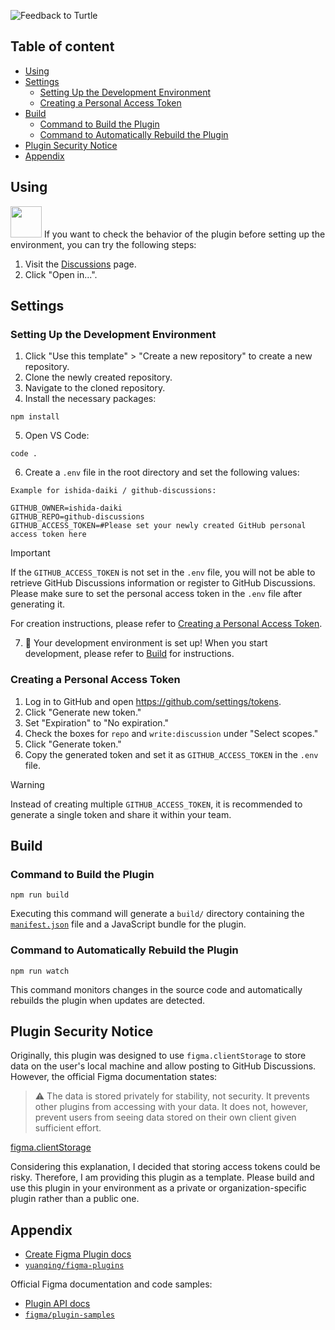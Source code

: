 ![Feedback to Turtle](https://github.com/ishida-daiki/github-discussions/blob/main/_resources/Thumbnail.png)

## Table of content
- [Using](#using)
- [Settings](#settings)
  - [Setting Up the Development Environment](#Setting-Up-the-Development-Environment) 
  - [Creating a Personal Access Token](#Creating-a-Personal-Access-Token) 
- [Build](#build)
  - [Command to Build the Plugin](#Command-to-Build-the-Plugin) 
  - [Command to Automatically Rebuild the Plugin](#Command-to-Automatically-Rebuild-the-Plugin)
- [Plugin Security Notice](#Plugin-Security-Notice)
- [Appendix](#Appendix)

## Using

<img src="https://github.com/ishida-daiki/github-discussions/blob/main/_resources/Icon.png" width="50px"> 
If you want to check the behavior of the plugin before setting up the environment, you can try the following steps:

1. Visit the [Discussions](https://www.figma.com/community/plugin/888356646278934516/Design) page.
2. Click "Open in...".

## Settings
### Setting Up the Development Environment
1. Click "Use this template" > "Create a new repository" to create a new repository.
2. Clone the newly created repository.
3. Navigate to the cloned repository.
4. Install the necessary packages:
```cli
npm install
```
5. Open VS Code:
```cli
code .
```
6. Create a `.env` file in the root directory and set the following values:
```.env
Example for ishida-daiki / github-discussions:

GITHUB_OWNER=ishida-daiki
GITHUB_REPO=github-discussions
GITHUB_ACCESS_TOKEN=#Please set your newly created GitHub personal access token here
```
> [!IMPORTANT]
> If the `GITHUB_ACCESS_TOKEN` is not set in the `.env` file, you will not be able to retrieve GitHub Discussions information or register to GitHub Discussions.
> Please make sure to set the personal access token in the `.env` file after generating it.
>
> For creation instructions, please refer to [Creating a Personal Access Token](#creating-a-personal-access-token).

7. 🎉 Your development environment is set up! When you start development, please refer to [Build](#build) for instructions.

### Creating a Personal Access Token
1. Log in to GitHub and open https://github.com/settings/tokens.
2. Click "Generate new token."
3. Set "Expiration" to "No expiration."
4. Check the boxes for `repo` and `write:discussion` under "Select scopes."
5. Click "Generate token."
6. Copy the generated token and set it as `GITHUB_ACCESS_TOKEN` in the `.env` file.
> [!WARNING]
> Instead of creating multiple `GITHUB_ACCESS_TOKEN`, it is recommended to generate a single token and share it within your team.

## Build
### Command to Build the Plugin
```cli
npm run build
```
Executing this command will generate a `build/` directory containing the [`manifest.json`](https://figma.com/plugin-docs/manifest/)  file and a JavaScript bundle for the plugin.

### Command to Automatically Rebuild the Plugin
```cli
npm run watch
```
This command monitors changes in the source code and automatically rebuilds the plugin when updates are detected.

## Plugin Security Notice
Originally, this plugin was designed to use `figma.clientStorage` to store data on the user's local machine and allow posting to GitHub Discussions. However, the official Figma documentation states:
> ⚠ The data is stored privately for stability, not security. It prevents other plugins from accessing with your data. It does not, however, prevent users from seeing data stored on their own client given sufficient effort.

[figma.clientStorage](https://www.figma.com/plugin-docs/api/figma-clientStorage/#:~:text=%E2%9A%A0%20The%20data%20is%20stored%20privately%20for%20stability%2C%20not%20security.%20It%20prevents%20other%20plugins%20from%20accessing%20with%20your%20data.%20It%20does%20not%2C%20however%2C%20prevent%20users%20from%20seeing%20data%20stored%20on%20their%20own%20client%20given%20sufficient%20effort.)

Considering this explanation, I decided that storing access tokens could be risky. Therefore, I am providing this plugin as a template. Please build and use this plugin in your environment as a private or organization-specific plugin rather than a public one.


## Appendix

- [Create Figma Plugin docs](https://yuanqing.github.io/create-figma-plugin/)
- [`yuanqing/figma-plugins`](https://github.com/yuanqing/figma-plugins#readme)

Official Figma documentation and code samples:

- [Plugin API docs](https://figma.com/plugin-docs/)
- [`figma/plugin-samples`](https://github.com/figma/plugin-samples#readme)
